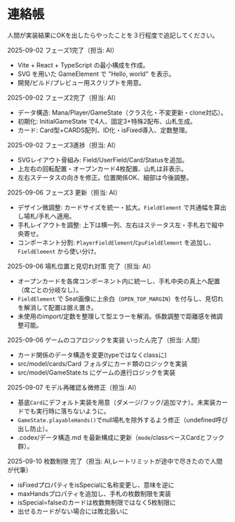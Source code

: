 # 連絡帳
人間が実装結果にOKを出したらやったことを３行程度で追記してください。

2025-09-02 フェーズ1完了（担当: AI）
- Vite + React + TypeScript の最小構成を作成。
- SVG を用いた GameElement で "Hello, world" を表示。
- 開発/ビルド/プレビュー用スクリプトを用意。

2025-09-02 フェーズ2完了（担当: AI）
- データ構造: Mana/Player/GameState（クラス化・不変更新・clone対応）。
- 初期化: InitialGameState で4人、固定3+特殊2配布、山札生成。
- カード: Card型+CARDS配列、ID化・isFixed導入、定数整理。

2025-09-02 フェーズ3進捗（担当: AI）
- SVGレイアウト骨組み: Field/UserField/Card/Statusを追加。
- 上左右の回転配置・オープンカード4枚配置、山札は非表示。
- 左右ステータスの向きを修正。位置関係OK、細部は今後調整。

2025-09-06 フェーズ3 更新（担当: AI）
- デザイン微調整: カードサイズを統一・拡大。`FieldElement` で共通幅を算出し場札/手札へ適用。
- 手札レイアウトを調整: 上下は横一列、左右はステータス左・手札右で縦中央寄せ。
- コンポーネント分割: `PlayerFieldElement`/`CpuFieldElement` を追加し、`FieldElement` から使い分け。

2025-09-06 場札位置と見切れ対策 完了（担当: AI）
- オープンカードを各席コンポーネント内に統一し、手札中央の真上へ配置（席ごとの分岐なし）。
- `FieldElement` で Seat画像に上余白（`OPEN_TOP_MARGIN`）を付与し、見切れを解消して配置は据え置き。
- 未使用のimport/定数を整理して型エラーを解消。係数調整で距離感を微調整可能。

2025-09-06 ゲームのコアロジックを実装 いったん完了（担当: 人間）
- カード関係のデータ構造を変更(typeではなくclassに)
- src/model/cards/Card フォルダにカード類のロジックを実装
- src/model/GameState.ts にゲームの進行ロジックを実装

2025-09-07 モデル再確認＆微修正（担当: AI）
- 基底`Card`にデフォルト実装を用意（ダメージ/フック/追加マナ）。未実装カードでも実行時に落ちないように。
- `GameState.playableHands()`でnull場札を除外するよう修正（undefined呼び出し防止）。
- .codex/データ構造.md を最新構成に更新（`mode`/classベースCardとフック群）。

2025-09-10 枚数制限 完了（担当: AI,レートリミットが途中で尽きたので人間が代筆）
- isFixedプロパティをisSpecialに名称変更し、意味を逆に
- maxHandsプロパティを追加し、手札の枚数制限を実装
- isSpecial=falseのカードは枚数無制限ではなく5枚制限に
- 出せるカードがない場合には敗北扱いに